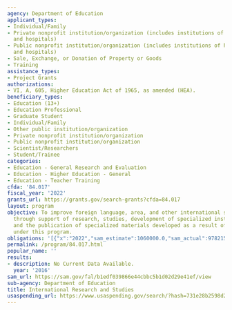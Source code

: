 ```yaml
---
agency: Department of Education
applicant_types:
- Individual/Family
- Private nonprofit institution/organization (includes institutions of higher education
  and hospitals)
- Public nonprofit institution/organization (includes institutions of higher education
  and hospitals)
- Sale, Exchange, or Donation of Property or Goods
- Training
assistance_types:
- Project Grants
authorizations:
- VI, A, 605, Higher Education Act of 1965, as amended (HEA).
beneficiary_types:
- Education (13+)
- Education Professional
- Graduate Student
- Individual/Family
- Other public institution/organization
- Private nonprofit institution/organization
- Public nonprofit institution/organization
- Scientist/Researchers
- Student/Trainee
categories:
- Education - General Research and Evaluation
- Education - Higher Education - General
- Education - Teacher Training
cfda: '84.017'
fiscal_year: '2022'
grants_url: https://grants.gov/search-grants?cfda=84.017
layout: program
objective: To improve foreign language, area, and other international studies training
  through support of research, studies, development of specialized instructional materials,
  and the publication of specialized materials developed as a result of research conducted
  under this program.
obligations: '[{"x":"2022","sam_estimate":1060000.0,"sam_actual":978215.0,"usa_spending_actual":971764.23},{"x":"2023","sam_estimate":176500.0,"sam_actual":0.0,"usa_spending_actual":1575485.0},{"x":"2024","sam_estimate":0.0,"sam_actual":0.0,"usa_spending_actual":1471097.68}]'
permalink: /program/84.017.html
popular_name: ''
results:
- description: No Current Data Available.
  year: '2016'
sam_url: https://sam.gov/fal/b1edf039866e44cbbc5b1d02d29e41ef/view
sub-agency: Department of Education
title: International Research and Studies
usaspending_url: https://www.usaspending.gov/search/?hash=731e28b2598d234d59d12dda714e52ca
---
```

